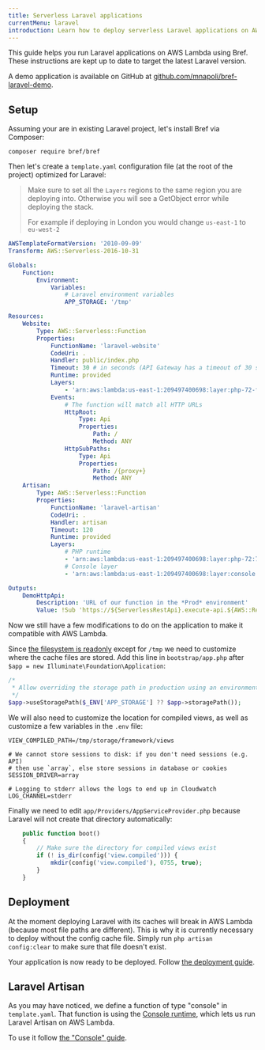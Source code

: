 ```yaml
---
title: Serverless Laravel applications
currentMenu: laravel
introduction: Learn how to deploy serverless Laravel applications on AWS Lambda using Bref.
---
```


This guide helps you run Laravel applications on AWS Lambda using Bref. These instructions are kept up to date to target the latest Laravel version.

A demo application is available on GitHub at [github.com/mnapoli/bref-laravel-demo](https://github.com/mnapoli/bref-laravel-demo).

## Setup

Assuming your are in existing Laravel project, let's install Bref via Composer:

```
composer require bref/bref
```

Then let's create a `template.yaml` configuration file (at the root of the project) optimized for Laravel:

> Make sure to set all the `Layers` regions to the same region you are deploying into. Otherwise you will see a GetObject error while deploying the stack.
>
> For example if deploying in London you would change `us-east-1` to `eu-west-2`

```yaml
AWSTemplateFormatVersion: '2010-09-09'
Transform: AWS::Serverless-2016-10-31

Globals:
    Function:
        Environment:
            Variables:
                # Laravel environment variables
                APP_STORAGE: '/tmp'

Resources:
    Website:
        Type: AWS::Serverless::Function
        Properties:
            FunctionName: 'laravel-website'
            CodeUri: .
            Handler: public/index.php
            Timeout: 30 # in seconds (API Gateway has a timeout of 30 seconds)
            Runtime: provided
            Layers:
                - 'arn:aws:lambda:us-east-1:209497400698:layer:php-72-fpm:7'
            Events:
                # The function will match all HTTP URLs
                HttpRoot:
                    Type: Api
                    Properties:
                        Path: /
                        Method: ANY
                HttpSubPaths:
                    Type: Api
                    Properties:
                        Path: /{proxy+}
                        Method: ANY
    Artisan:
        Type: AWS::Serverless::Function
        Properties:
            FunctionName: 'laravel-artisan'
            CodeUri: .
            Handler: artisan
            Timeout: 120
            Runtime: provided
            Layers:
                # PHP runtime
                - 'arn:aws:lambda:us-east-1:209497400698:layer:php-72:7'
                # Console layer
                - 'arn:aws:lambda:us-east-1:209497400698:layer:console:7'

Outputs:
    DemoHttpApi:
        Description: 'URL of our function in the *Prod* environment'
        Value: !Sub 'https://${ServerlessRestApi}.execute-api.${AWS::Region}.amazonaws.com/Prod/'
```

Now we still have a few modifications to do on the application to make it compatible with AWS Lambda.

Since [the filesystem is readonly](/docs/environment/storage.md) except for `/tmp` we need to customize where the cache files are stored. Add this line in `bootstrap/app.php` after `$app = new Illuminate\Foundation\Application`:

```php
/*
 * Allow overriding the storage path in production using an environment variable.
 */
$app->useStoragePath($_ENV['APP_STORAGE'] ?? $app->storagePath());
```

We will also need to customize the location for compiled views, as well as customize a few variables in the `.env` file:

```dotenv
VIEW_COMPILED_PATH=/tmp/storage/framework/views

# We cannot store sessions to disk: if you don't need sessions (e.g. API)
# then use `array`, else store sessions in database or cookies
SESSION_DRIVER=array

# Logging to stderr allows the logs to end up in Cloudwatch
LOG_CHANNEL=stderr
```

Finally we need to edit `app/Providers/AppServiceProvider.php` because Laravel will not create that directory automatically:

```php
    public function boot()
    {
        // Make sure the directory for compiled views exist
        if (! is_dir(config('view.compiled'))) {
            mkdir(config('view.compiled'), 0755, true);
        }
    }
```

## Deployment

At the moment deploying Laravel with its caches will break in AWS Lambda (because most file paths are different). This is why it is currently necessary to deploy without the config cache file. Simply run `php artisan config:clear` to make sure that file doesn't exist.

Your application is now ready to be deployed. Follow [the deployment guide](/docs/deploy.md#deploying-with-sam).

## Laravel Artisan

As you may have noticed, we define a function of type "console" in `template.yaml`. That function is using the [Console runtime](/docs/runtimes/console.md), which lets us run Laravel Artisan on AWS Lambda.

To use it follow [the "Console" guide](/docs/runtimes/console.md).
